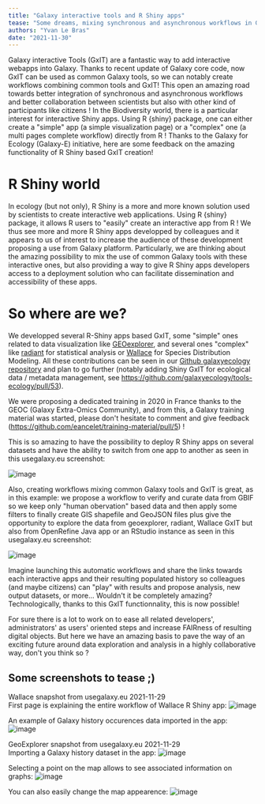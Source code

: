```yaml
---
title: "Galaxy interactive tools and R Shiny apps"
tease: "Some dreams, mixing synchronous and asynchronous workflows in Galaxy and adding high degree of interactivity into Galaxy thanks to R Shiny are ready to be reality"
authors: "Yvan Le Bras"
date: "2021-11-30"
---
```


Galaxy interactive Tools (GxIT) are a fantastic way to add interactive webapps into Galaxy. Thanks to recent update of Galaxy core code, now GxIT can be used as common Galaxy tools, so we can notably create workflows combining common tools and GxIT! This open an amazing road towards better integration of synchronous and asynchronous workflows and better collaboration between scientists but also with other kind of participants like citizens ! In the Biodiversity world, there is a particular interest for interactive Shiny apps. Using R {shiny} package, one can either create a "simple" app (a simple visualization page) or a "complex" one (a multi pages complete workflow) directly from R ! Thanks to the Galaxy for Ecology (Galaxy-E) initiative, here are some feedback on the amazing functionality of R Shiny based GxIT creation!

# R Shiny world

In ecology (but not only), R Shiny is a more and more known solution used by scientists to create interactive web applications. Using R {shiny} package, it allows R users to "easily" create an interactive app from R ! We thus see more and more R Shiny apps developped by colleagues and it appears to us of interest to increase the audience of these development proposing a use from Galaxy platform. Particularly, we are thinking about the amazing possibility to mix the use of common Galaxy tools with these interactive ones, but also providing a way to give R Shiny apps developers access to a deployment solution who can facilitate dissemination and accessibility of these apps.

# So where are we?

We developped several R-Shiny apps based GxIT, some "simple" ones related to data visualization like [GEOexplorer](http://bioconductor.org/packages/release/bioc/html/GEOexplorer.html), and several ones "complex" like [radiant](https://shiny.rstudio.com/gallery/radiant.html) for statistical analysis or [Wallace](https://wallaceecomod.github.io/) for Species Distribution Modeling. All these contributions can be seen in our [Github galaxyecology repository](https://github.com/galaxyecology/tools-ecology/tree/master/tools/interactive) and plan to go further (notably adding Shiny GxIT for ecological data / metadata management, see https://github.com/galaxyecology/tools-ecology/pull/53).

We were proposing a dedicated training in 2020 in France thanks to the GEOC (Galaxy Extra-Omics Community), and from this, a Galaxy training material was started, please don't hesitate to comment and give feedback (https://github.com/eancelet/training-material/pull/5) !

This is so amazing to have the possibility to deploy R Shiny apps on several datasets and have the ability to switch from one app to another as seen in this usegalaxy.eu screenshot:

![image](https://user-images.githubusercontent.com/7910679/143906873-b5d1cc7d-2aa5-4950-9473-6e336e4cf5be.png)

Also, creating workflows mixing common Galaxy tools and GxIT is great, as in this example: we propose a workflow to verify and curate data from GBIF so we keep only "human obervation" based data and then apply some filters to finally create GIS shapefile and GeoJSON files plus give the opportunity to explore the data from geoexplorer, radiant, Wallace GxIT but also from OpenRefine Java app or an RStudio instance as seen in this usegalaxy.eu screenshot:

![image](https://user-images.githubusercontent.com/7910679/143908051-5c593c07-0f39-4506-a907-c42f64dc4a0c.png)

Imagine launching this automatic workflows and share the links towards each interactive apps and their resulting populated history so colleagues (and maybe citizens) can "play" with results and propose analysis, new output datasets, or more... Wouldn't it be completely amazing? Technologically, thanks to this GxIT functionnality, this is now possible!

For sure there is a lot to work on to ease all related developers', administrators' as users' oriented steps and increase FAIRness of resulting digital objects. But here we have an amazing basis to pave the way of an exciting future around data exploration and analysis in a highly collaborative way, don't you think so ?

## Some screenshots to tease ;)

Wallace snapshot from usegalaxy.eu 2021-11-29  
First page is explaining the entire workflow of Wallace R Shiny app:
![image](https://user-images.githubusercontent.com/7910679/143903656-f102852a-6b8b-4c99-a382-9fb7f743bca1.png)

An example of Galaxy history occurences data imported in the app:
![image](https://user-images.githubusercontent.com/7910679/143904253-56cffcf9-d209-41ff-8d13-047a83045948.png)

GeoExplorer snapshot from usegalaxy.eu 2021-11-29  
Importing a Galaxy history dataset in the app:
![image](https://user-images.githubusercontent.com/7910679/143904558-633351c0-efe9-413d-8169-33c726f69aba.png)

Selecting a point on the map allows to see associated information on graphs:
![image](https://user-images.githubusercontent.com/7910679/143904700-bc4e0673-e897-4546-a3f6-d91d64627a49.png)

You can also easily change the map appearence:
![image](https://user-images.githubusercontent.com/7910679/143906344-121c2b9d-43e5-4bca-ad30-3bbd77038558.png)



